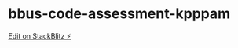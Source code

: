 # bbus-code-assessment-kpppam

[Edit on StackBlitz ⚡️](https://stackblitz.com/edit/bbus-code-assessment-kpppam)